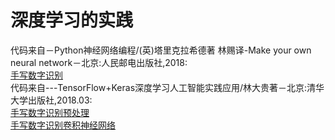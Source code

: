 # 深度学习的实践
代码来自－Python神经网络编程/(英)塔里克拉希德著 林赐译-Make your own neural network－北京:人民邮电出版社,2018:<br>
<a href="https://github.com/zhangyu13141/DeepLearning/blob/master/nerul-network/part2.ipynb">手写数字识别</a><br>
代码来自---TensorFlow+Keras深度学习人工智能实践应用/林大贵著－北京:清华大学出版社,2018.03:<br>
<a href="https://github.com/zhangyu13141/DeepLearning/blob/master/tf6.ipynb">手写数字识别预处理</a><br>
<a href="https://github.com/zhangyu13141/DeepLearning/blob/master/second MLP.ipynb">手写数字识别卷积神经网络</a><br>

